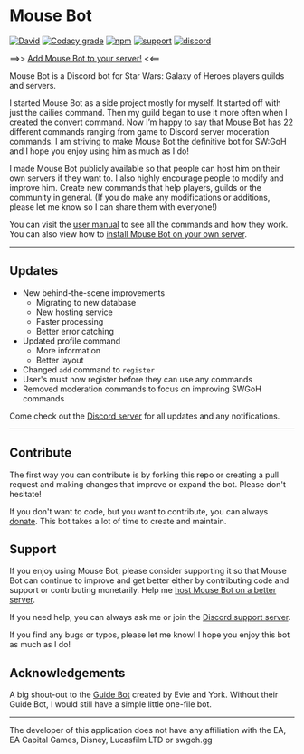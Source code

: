 # Mouse Bot
[![David](https://img.shields.io/david/rmgirardin/mouse-bot.svg)](https://david-dm.org/rmgirardin/mouse-bot) [![Codacy grade](https://img.shields.io/codacy/grade/6d6eebf5e04944659be34b926d80a021.svg)](https://www.codacy.com/app/rmgirardin/mouse-bot/dashboard) [![npm](https://img.shields.io/npm/l/express.svg)](https://github.com/rmgirardin/mouse-bot/blob/master/LICENSE) [![support](https://img.shields.io/badge/support-PayPal-blue.svg)](https://www.paypal.com/cgi-bin/webscr?cmd=_s-xclick&hosted_button_id=M2R6Q8AN4CW66) [![discord](https://img.shields.io/badge/chat-Discord-7289DA.svg)](https://discord.gg/ZytN4aC)

==>> [Add Mouse Bot to your server!](https://discordapp.com/api/oauth2/authorize?client_id=213381103287926785&permissions=1879395392&scope=bot) <<==

Mouse Bot is a Discord bot for Star Wars: Galaxy of Heroes players guilds and servers.

I started Mouse Bot as a side project mostly for myself. It started off with just the dailies command. Then my guild began to use it more often when I created the convert command. Now I’m happy to say that Mouse Bot has 22 different commands ranging from game to Discord server moderation commands. I am striving to make Mouse Bot the definitive bot for SW:GoH and I hope you enjoy using him as much as I do!

I made Mouse Bot publicly available so that people can host him on their own servers if they want to. I also highly encourage people to modify and improve him. Create new commands that help players, guilds or the community in general. (If you do make any modifications or additions, please let me know so I can share them with everyone!)

You can visit the [user manual](https://rmgirardin.gitbooks.io/mouse-bot-user-manual/) to see all the commands and how they work. You can also view how to [install Mouse Bot on your own server](https://rmgirardin.gitbooks.io/mouse-bot-user-manual/content/install.html).

---
## Updates
- New behind-the-scene improvements
    - Migrating to new database
    - New hosting service
    - Faster processing
    - Better error catching
- Updated profile command
    - More information
    - Better layout
- Changed `add` command to `register`
- User's must now register before they can use any commands
- Removed moderation commands to focus on improving SWGoH commands

Come check out the [Discord server](https://discord.gg/ZytN4aC) for all updates and any notifications.

----
## Contribute
The first way you can contribute is by forking this repo or creating a pull request and making changes that improve or expand the bot. Please don't hesitate!

If you don't want to code, but you want to contribute, you can always [donate](https://www.paypal.com/cgi-bin/webscr?cmd=_s-xclick&hosted_button_id=M2R6Q8AN4CW66). This bot takes a lot of time to create and maintain.


## Support
If you enjoy using Mouse Bot, please consider supporting it so that Mouse Bot can continue to improve and get better either by contributing code and support or contributing monetarily. Help me [host Mouse Bot on a better server](https://www.paypal.com/cgi-bin/webscr?cmd=_s-xclick&hosted_button_id=M2R6Q8AN4CW66).

If you need help, you can always ask me or join the [Discord support server](https://discord.gg/ZytN4aC).

If you find any bugs or typos, please let me know!
I hope you enjoy this bot as much as I do!


## Acknowledgements
A big shout-out to the [Guide Bot](https://github.com/An-Idiots-Guide/guidebot) created by Evie and York. Without their Guide Bot, I would still have a simple little one-file bot.

----
The developer of this application does not have any affiliation with the EA, EA Capital Games, Disney, Lucasfilm LTD or swgoh.gg
